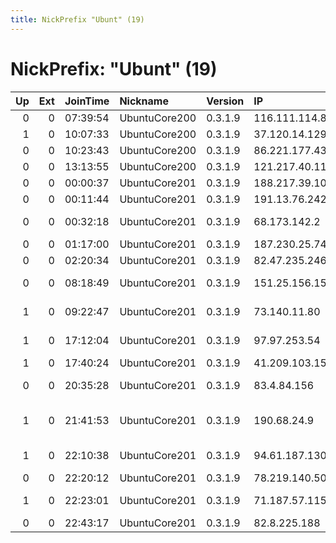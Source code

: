 ```yaml
---
title: NickPrefix "Ubunt" (19)
---
```


# NickPrefix: "Ubunt" (19)

|   Up |   Ext | JoinTime   | Nickname      | Version   | IP             | AS                                       | CC   |   ORp |   Dirp | OS    | Contact   |   eFamMembers |
|-----:|------:|:-----------|:--------------|:----------|:---------------|:-----------------------------------------|:-----|------:|-------:|:------|:----------|--------------:|
|    0 |     0 | 07:39:54   | UbuntuCore200 | 0.3.1.9   | 116.111.114.83 | Viettel Group                            | vn   | 41158 |      0 | Linux | None      |             1 |
|    1 |     0 | 10:07:33   | UbuntuCore200 | 0.3.1.9   | 37.120.14.129  | Tele Columbus AG                         | de   | 36887 |      0 | Linux | None      |             1 |
|    0 |     0 | 10:23:43   | UbuntuCore200 | 0.3.1.9   | 86.221.177.43  | Orange                                   | fr   | 44683 |      0 | Linux | None      |             1 |
|    0 |     0 | 13:13:55   | UbuntuCore200 | 0.3.1.9   | 121.217.40.118 | Telstra Pty Ltd                          | au   | 34836 |      0 | Linux | None      |             1 |
|    0 |     0 | 00:00:37   | UbuntuCore201 | 0.3.1.9   | 188.217.39.105 | Vodafone Italia S.p.A.                   | it   | 37703 |      0 | Linux | None      |             1 |
|    0 |     0 | 00:11:44   | UbuntuCore201 | 0.3.1.9   | 191.13.76.242  | TELEFNICA BRASIL S.A                     | br   | 36277 |      0 | Linux | None      |             1 |
|    0 |     0 | 00:32:18   | UbuntuCore201 | 0.3.1.9   | 68.173.142.2   | Time Warner Cable Internet LLC           | us   | 39275 |      0 | Linux | None      |             1 |
|    0 |     0 | 01:17:00   | UbuntuCore201 | 0.3.1.9   | 187.230.25.74  | None                                     | mx   | 45317 |      0 | Linux | None      |             1 |
|    0 |     0 | 02:20:34   | UbuntuCore201 | 0.3.1.9   | 82.47.235.246  | Virgin Media Limited                     | gb   | 39987 |      0 | Linux | None      |             1 |
|    0 |     0 | 08:18:49   | UbuntuCore201 | 0.3.1.9   | 151.25.156.154 | Wind Telecomunicazioni SpA               | it   | 33955 |      0 | Linux | None      |             1 |
|    1 |     0 | 09:22:47   | UbuntuCore201 | 0.3.1.9   | 73.140.11.80   | Comcast Cable Communications, LLC        | us   | 34461 |      0 | Linux | None      |             1 |
|    1 |     0 | 17:12:04   | UbuntuCore201 | 0.3.1.9   | 97.97.253.54   | BRIGHT HOUSE NETWORKS, LLC               | us   | 43773 |      0 | Linux | None      |             1 |
|    1 |     0 | 17:40:24   | UbuntuCore201 | 0.3.1.9   | 41.209.103.155 | Sudatel                                  | sd   | 42897 |      0 | Linux | None      |             1 |
|    0 |     0 | 20:35:28   | UbuntuCore201 | 0.3.1.9   | 83.4.84.156    | Orange Polska Spolka Akcyjna             | pl   | 41257 |      0 | Linux | None      |             1 |
|    1 |     0 | 21:41:53   | UbuntuCore201 | 0.3.1.9   | 190.68.24.9    | COLOMBIA TELECOMUNICACIONES S.A. ESP     | co   | 37197 |      0 | Linux | None      |             1 |
|    1 |     0 | 22:10:38   | UbuntuCore201 | 0.3.1.9   | 94.61.187.130  | Vodafone Portugal - Communicacoes Pessoa | pt   | 32939 |      0 | Linux | None      |             1 |
|    0 |     0 | 22:20:12   | UbuntuCore201 | 0.3.1.9   | 78.219.140.50  | Free SAS                                 | fr   | 33465 |      0 | Linux | None      |             1 |
|    1 |     0 | 22:23:01   | UbuntuCore201 | 0.3.1.9   | 71.187.57.115  | MCI Communications Services, Inc. d/b/a  | us   | 43999 |      0 | Linux | None      |             1 |
|    0 |     0 | 22:43:17   | UbuntuCore201 | 0.3.1.9   | 82.8.225.188   | Virgin Media Limited                     | gb   | 40897 |      0 | Linux | None      |             1 |
